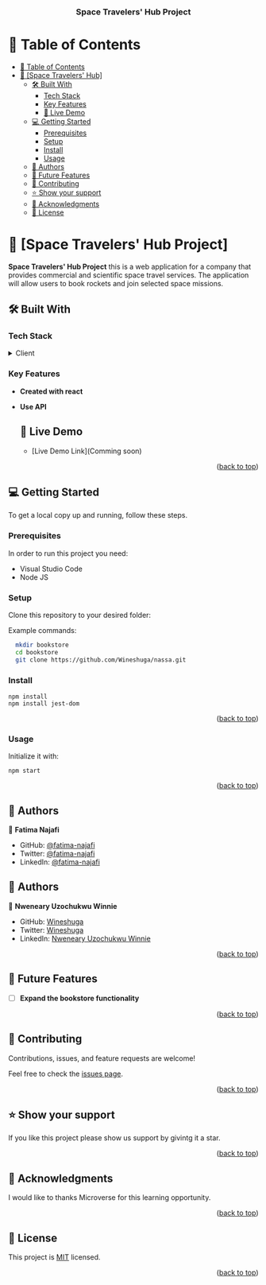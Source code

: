 <a name="readme-top"></a>

<div align="center">
  <h3><b>Space Travelers' Hub Project</b></h3>

</div>

<!-- TABLE OF CONTENTS -->

# 📗 Table of Contents

- [📗 Table of Contents](#-table-of-contents)
- [📖 \[Space Travelers' Hub\] ](#-Space-Travelers'-Hub-)
  - [🛠 Built With ](#-built-with-)
    - [Tech Stack ](#tech-stack-)
    - [Key Features ](#key-features-)
    - [🚀 Live Demo ](#-live-demo-)
  - [💻 Getting Started ](#-getting-started-)
    - [Prerequisites ](#prerequisites-)
    - [Setup ](#setup-)
    - [Install ](#install-)
    - [Usage ](#usage-)
  - [👥 Authors ](#-authors-)
  - [🔭 Future Features ](#-future-features-)
  - [🤝 Contributing ](#-contributing-)
  - [⭐️ Show your support ](#️-show-your-support-)
  - [🙏 Acknowledgments ](#-acknowledgments-)
  - [📝 License ](#-license-)

<!-- PROJECT DESCRIPTION -->

# 📖 [Space Travelers' Hub Project] <a name="about-project"></a>

**Space Travelers' Hub Project** this is a web application for a company that provides commercial and scientific space travel services. The application will allow users to book rockets and join selected space missions.

## 🛠 Built With <a name="built-with"></a>

### Tech Stack <a name="tech-stack"></a>

<details>
  <summary>Client</summary>
  <ul>
    <li>React</li>
    <li>Webpack</li>
    <li>Jest</li>
  </ul>
</details>

<!-- Features -->

### Key Features <a name="key-features"></a>

- **Created with react**
- **Use API**
  
   <!-- LIVE DEMO -->
  ## 🚀 Live Demo <a name="live-demo"></a>

  - [Live Demo Link](Comming soon)

<p align="right">(<a href="#readme-top">back to top</a>)</p>

<!-- GETTING STARTED -->

## 💻 Getting Started <a name="getting-started"></a>

To get a local copy up and running, follow these steps.

### Prerequisites <a name="prerequisites">

In order to run this project you need:

- Visual Studio Code
- Node JS

### Setup <a name="setup">

Clone this repository to your desired folder:

Example commands:

```sh
  mkdir bookstore
  cd bookstore
  git clone https://github.com/Wineshuga/nassa.git
```

### Install <a name="install">

```
npm install
npm install jest-dom
```

<p align="right">(<a href="#readme-top">back to top</a>)</p>

### Usage <a name="install">

Initialize it with:

```
npm start
```

<p align="right">(<a href="#readme-top">back to top</a>)</p>

<!-- AUTHORS -->

## 👥 Authors <a name="authors"></a>

👤 **Fatima Najafi**

- GitHub: [@fatima-najafi](https://github.com/fatima-najafi)
- Twitter: [@fatima-najafi](https://twitter.com/FatimaNajafi6)
- LinkedIn: [@fatima-najafi](https://www.linkedin.com/in/fatima-najafi/)

## 👥 Authors <a name="authors"></a>

👤 **Nweneary Uzochukwu Winnie**

- GitHub: [Wineshuga](https://github.com/wineshuga)
- Twitter: [Wineshuga](https://twitter.com/wineshuga)
- LinkedIn: [Nweneary Uzochukwu Winnie](https://linkedin.com/in/wineshuga)

<p align="right">(<a href="#readme-top">back to top</a>)</p>

<!-- FUTURE FEATURES -->

## 🔭 Future Features <a name="future-features"></a>

- [ ] **Expand the bookstore functionality**

<p align="right">(<a href="#readme-top">back to top</a>)</p>

<!-- CONTRIBUTING -->

## 🤝 Contributing <a name="contributing"></a>

Contributions, issues, and feature requests are welcome!

Feel free to check the [issues page](../../issues/).

<p align="right">(<a href="#readme-top">back to top</a>)</p>

<!-- SUPPORT -->

## ⭐️ Show your support <a name="support"></a>

If you like this project please show us support by givintg it a star.

<p align="right">(<a href="#readme-top">back to top</a>)</p>

<!-- ACKNOWLEDGEMENTS -->

## 🙏 Acknowledgments <a name="acknowledgements"></a>

I would like to thanks Microverse for this learning opportunity.

<p align="right">(<a href="#readme-top">back to top</a>)</p>

<!-- LICENSE -->

## 📝 License <a name="license" href="./LICENSE"></a>

This project is [MIT](./LICENSE) licensed.

<p align="right">(<a href="#readme-top">back to top</a>)</p>
